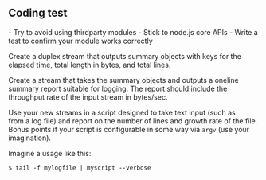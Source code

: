 
## Coding test

­- Try to avoid using third­party modules
­- Stick to node.js core APIs
­- Write a test to confirm your module works correctly

Create a duplex stream that outputs summary objects with keys for the
elapsed time, total length in bytes, and total lines.

Create a stream that takes the summary objects and outputs
a one­line summary report suitable for logging. The report should
include the throughput rate of the input stream in bytes/sec.

Use your new streams in a script designed to take text input (such as  
from a log file) and report on the number of lines and growth rate of
the file. Bonus points if your script is configurable in some way
via `argv` (use your imagination).

Imagine a usage like this:

```
$ tail -­f mylogfile | myscript ­­--verbose
```
